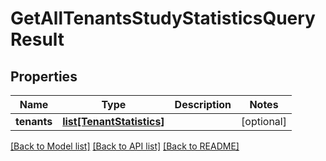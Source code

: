 # GetAllTenantsStudyStatisticsQueryResult

## Properties
Name | Type | Description | Notes
------------ | ------------- | ------------- | -------------
**tenants** | [**list[TenantStatistics]**](TenantStatistics.md) |  | [optional] 

[[Back to Model list]](../README.md#documentation-for-models) [[Back to API list]](../README.md#documentation-for-api-endpoints) [[Back to README]](../README.md)


